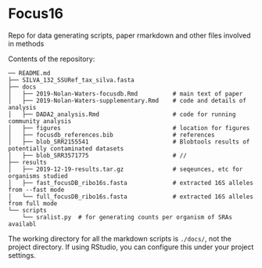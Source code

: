 # Focus16
Repo for data generating scripts, paper rmarkdown and other files involved in methods

Contents of the repository:

```
── README.md
├── SILVA_132_SSURef_tax_silva.fasta
├── docs
│   ├── 2019-Nolan-Waters-focusdb.Rmd          # main text of paper
│   ├── 2019-Nolan-Waters-supplementary.Rmd    # code and details of analysis
│   ├── DADA2_analysis.Rmd                     # code for running community analysis
│   ├── figures                                # location for figures
│   ├── focusdb_references.bib                 # references
│   ├── blob_SRR2155541                        # Blobtools results of potentially contaminated datasets
│   ├── blob_SRR3571775                        # //
├── results
│   ├── 2019-12-19-results.tar.gz              # seqeunces, etc for organisms studied
│   ├── fast_focusDB_ribo16s.fasta             # extracted 16S alleles from --fast mode
│   └── full_focusDB_ribo16s.fasta             # extracted 16S alleles from full mode
└── scripts
    └── sralist.py  # for generating counts per organism of SRAs availabl
```

The working directory for all the markdown scripts is `./docs/`, not the project directory. If using RStudio, you can configure this under your project settings.
